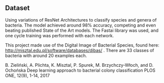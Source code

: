 ## Dataset

Using variations of ResNet Architectures to classify species and genera of bacteria. The model achieved around 98% accuracy, competing and even beating published State of the Art models. The Fastai library was used, and one cycle training was performed with each network.

This project made use of the Digital Image of Bacterial Species, found here: http://misztal.edu.pl/software/databases/dibas/ . There are 33 classes of bacteria with around 20 examples each.

B. Zieliński, A. Plichta, K. Misztal, P. Spurek, M. Brzychczy-Włoch, and D. Ochońska  Deep learning approach to bacterial colony classification PLOS ONE, 12(9), 1-14, 2017
